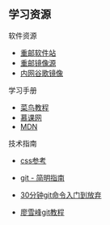 ## 学习资源

软件资源

- [重邮软件站](http://software.sre.redrock.team/ )
- [重邮镜像源](http://mirrors.cqupt.edu.cn/ )
- [内网谷歌镜像](http://g.sre.redrock.team/ )

学习手册

- [菜鸟教程](http://www.runoob.com/ )
- [慕课网](http://www.imooc.com/)
- [MDN](https://developer.mozilla.org/zh-CN/ )

技术指南

- [css参考](http://cssreference.io/)


- [git - 简明指南](http://rogerdudler.github.io/git-guide/index.zh.html)


- [30分钟git命令入门到放弃](https://www.w3ctrain.com/2016/06/26/learn-git-in-30-minutes/)


- [廖雪峰git教程](https://www.liaoxuefeng.com/wiki/0013739516305929606dd18361248578c67b8067c8c017b000)


